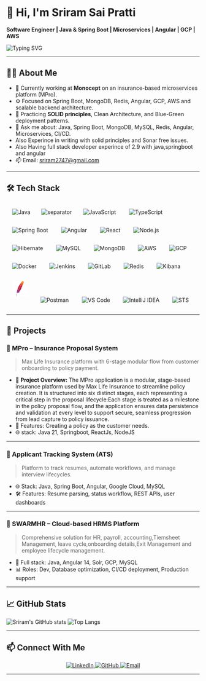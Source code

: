 # 👋 Hi, I'm Sriram Sai Pratti

**Software Engineer | Java & Spring Boot | Microservices | Angular | GCP | AWS**

![Typing SVG](https://readme-typing-svg.herokuapp.com?font=Roboto&pause=1000&color=00BFFF&width=435&lines=Software+Engineer;Microservices+Developer;Spring+Boot+%7C+Java+%7C+Angular;Clean+Code+%7C+SOLID+%7C+Scalable+Systems)

---

## 👨‍💼 About Me

- 🚀 Currently working at **Monocept** on an insurance-based microservices platform (MPro).
- ⚙️ Focused on Spring Boot, MongoDB, Redis, Angular, GCP, AWS and scalable backend architecture.
- 🧠 Practicing **SOLID principles**, Clean Architecture, and Blue-Green deployment patterns.
- 💬 Ask me about: Java, Spring Boot, MongoDB, MySQL, Redis, Angular, Microservices, CI/CD.
- Also Experince in writing with solid principles and Sonar free issues.
- Also Having full stack developer experince of 2.9 with java,springboot and angular
- 📫 Email: [sriram2747@gmail.com](mailto:sriram2747@gmail.com)

---

## 🛠️ Tech Stack

<div align="left">

  <!-- Languages -->
  <img title="Java"             alt="Java"             src="https://cdn.jsdelivr.net/gh/devicons/devicon/icons/java/java-original.svg"           width="40" height="40" style="margin: 15px"/>
<img alt="separator" src="https://img.icons8.com/ios-glyphs/30/cccccc/ellipse-stroked.png" width="12" style="margin: 0 10px;"/>
  <img title="JavaScript"       alt="JavaScript"       src="https://cdn.jsdelivr.net/gh/devicons/devicon/icons/javascript/javascript-original.svg" width="40" height="40" style="margin: 15px"/>
  <img title="TypeScript"       alt="TypeScript"       src="https://cdn.jsdelivr.net/gh/devicons/devicon/icons/typescript/typescript-original.svg" width="40" height="40" style="margin: 15px"/>

  <!-- Frameworks -->
  <img title="Spring Boot"      alt="Spring Boot"      src="https://cdn.jsdelivr.net/gh/devicons/devicon/icons/spring/spring-original.svg"       width="40" height="40" style="margin: 15px"/>
  <img title="Angular"          alt="Angular"          src="https://cdn.jsdelivr.net/gh/devicons/devicon/icons/angularjs/angularjs-original.svg"  width="40" height="40" style="margin: 15px"/>
  <img title="React"            alt="React"            src="https://cdn.jsdelivr.net/gh/devicons/devicon/icons/react/react-original.svg"         width="40" height="40" style="margin: 15px"/>
  <img title="Node.js"          alt="Node.js"          src="https://cdn.jsdelivr.net/gh/devicons/devicon/icons/nodejs/nodejs-original.svg"        width="40" height="40" style="margin: 15px"/>
  <img title="Hibernate"        alt="Hibernate"        src="https://cdn.jsdelivr.net/gh/devicons/devicon/icons/hibernate/hibernate-plain.svg"    width="40" height="40" style="margin: 15px"/>

  <!-- Databases -->
  <img title="MySQL"            alt="MySQL"            src="https://cdn.jsdelivr.net/gh/devicons/devicon/icons/mysql/mysql-original.svg"          width="40" height="40" style="margin: 15px"/>
  <img title="MongoDB"          alt="MongoDB"          src="https://cdn.jsdelivr.net/gh/devicons/devicon/icons/mongodb/mongodb-original.svg"      width="40" height="40" style="margin: 15px"/>
 
  <!-- Cloud / DevOps -->
  <img title="AWS"              alt="AWS"              src="https://cdn.worldvectorlogo.com/logos/amazon-web-services-2.svg"                     width="40" height="40" style="margin: 15px"/>
  <img title="GCP"              alt="GCP"              src="https://cdn.jsdelivr.net/gh/devicons/devicon/icons/googlecloud/googlecloud-original.svg" width="40" height="40" style="margin: 15px"/>
  <img title="Docker"           alt="Docker"           src="https://cdn.jsdelivr.net/gh/devicons/devicon/icons/docker/docker-original.svg"       width="40" height="40" style="margin: 15px"/>
  <img title="Jenkins"          alt="Jenkins"          src="https://cdn.jsdelivr.net/gh/devicons/devicon/icons/jenkins/jenkins-original.svg"     width="40" height="40" style="margin: 15px"/>
  <img title="GitLab"           alt="GitLab"           src="https://cdn.jsdelivr.net/gh/devicons/devicon/icons/gitlab/gitlab-original.svg"       width="40" height="40" style="margin: 15px"/>
  <img title="Redis"            alt="Redis"            src="https://cdn.jsdelivr.net/gh/devicons/devicon/icons/redis/redis-original.svg"         width="40" height="40" style="margin: 15px"/>
  <img title="Kibana"           alt="Kibana"           src="https://cdn.jsdelivr.net/npm/simple-icons@v5/icons/kibana.svg"                        width="40" height="40" style="margin: 15px"/>

  <!-- Tools -->
  <img title="Maven"            alt="Maven"            src="https://raw.githubusercontent.com/devicons/devicon/master/icons/apache/apache-original.svg" width="40" height="40" style="margin: 15px"/>
  <img title="Postman"          alt="Postman"          src="https://www.vectorlogo.zone/logos/getpostman/getpostman-icon.svg"                      width="40" height="40" style="margin: 15px"/>
  <img title="VS Code"          alt="VS Code"          src="https://cdn.jsdelivr.net/gh/devicons/devicon/icons/vscode/vscode-original.svg"        width="40" height="40" style="margin: 15px"/>
  <img title="IntelliJ IDEA"    alt="IntelliJ IDEA"    src="https://cdn.jsdelivr.net/gh/devicons/devicon/icons/intellij/intellij-original.svg"    width="40" height="40" style="margin: 15px"/>
  <img title="STS (Spring Tool Suite)" alt="STS"       src="https://spring.io/img/favicon.ico"                                                     width="40" height="40" style="margin: 15px"/>

</div>

---

## 🚀 Projects

### 🔐 MPro – Insurance Proposal System
> Max Life Insurance platform with 6-stage modular flow from customer onboarding to policy payment.

- 🧱 **Project Overview:**
  The MPro application is a modular, stage-based insurance platform used by Max Life Insurance to streamline policy creation. It is structured into six distinct stages, each representing a critical step in the proposal lifecycle:Each stage is treated as a milestone in the policy proposal flow, and the application ensures data persistence and validation at every level to support secure, seamless progression from lead capture to policy issuance.
- 🔑 Features: Creating a policy as the customer needs.
- 🌐 stack: Java 21, Springboot, ReactJs, NodeJS

---

### 🧾 Applicant Tracking System (ATS)
> Platform to track resumes, automate workflows, and manage interview lifecycles.

- 🌐 Stack: Java, Spring Boot, Angular, Google Cloud, MySQL
- 🛠️ Features: Resume parsing, status workflow, REST APIs, user dashboards

---

### 💼 SWARMHR – Cloud-based HRMS Platform
> Comprehensive solution for HR, payroll, accounting,Tiemsheet Management, leave cycle,onboarding details,Exit Management and employee lifecycle management.

- 🔧 Full stack: Java, Angular 14, Solr, GCP, MySQL
- 📊 Roles: Dev, Database optimization, CI/CD deployment, Production support

---

## 📈 GitHub Stats

![Sriram's GitHub stats](https://github-readme-stats.vercel.app/api?username=Sriram9819&show_icons=true&theme=default)
![Top Langs](https://github-readme-stats.vercel.app/api/top-langs/?username=Sriram9819&layout=compact)

---

## 📫 Connect With Me

<p align="center">
  <!-- LinkedIn -->
  <a href="https://www.linkedin.com/in/sriram-sai" target="_blank">
    <img
      alt="LinkedIn"
      src="https://img.shields.io/badge/LinkedIn-0A66C2?style=for-the-badge&logo=linkedin&logoColor=white"
    />
  </a>
  
  <!-- GitHub -->
  <a href="https://github.com/Sriram9819" target="_blank">
    <img
      alt="GitHub"
      src="https://img.shields.io/badge/GitHub-181717?style=for-the-badge&logo=github&logoColor=white"
    />
  </a>
  
  <!-- Email -->
  <a href="mailto:sriram2747@gmail.com" target="_blank">
    <img
      alt="Email"
      src="https://img.shields.io/badge/Email-D14836?style=for-the-badge&logo=gmail&logoColor=white"
    />
  </a>
</p>



---
